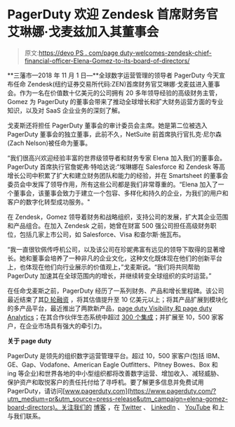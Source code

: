 # PagerDuty 欢迎 Zendesk 首席财务官艾琳娜·戈麦兹加入其董事会

> 原文:[https://devo PS . com/page duty-welcomes-zendesk-chief-financial-officer-Elena-Gomez-to-its-board-of-directors/](https://devops.com/pagerduty-welcomes-zendesk-chief-financial-officer-elena-gomez-to-its-board-of-directors/)

**三藩市—2018 年 11 月 1 日—**全球数字运营管理的领导者 PagerDuty 今天宣布任命 Zendesk(纽约证券交易所代码:ZEN)首席财务官艾琳娜·戈麦兹进入董事会。作为一名在价值数十亿美元的公司拥有 20 多年领导经验的高级财务主管，Gomez 为 PagerDuty 的董事会带来了推动全球增长和扩大财务运营方面的专业知识，以及对 SaaS 企业业务的深刻了解。

戈麦斯还将担任 PagerDuty 董事会的审计委员会主席。她是第二位被选入 PagerDuty 董事会的独立董事，此前不久，NetSuite 前首席执行官扎克·尼尔森(Zach Nelson)被任命为董事。

“我们很高兴欢迎经验丰富的世界级领导者和财务专家 Elena 加入我们的董事会。PagerDuty 首席执行官詹妮弗·特哈达说:“埃琳娜在 Salesforce 和 Zendesk 等高增长公司中积累了扩大和建立财务团队和能力的经验，并在 Smartsheet 的董事会委员会中发挥了领导作用，所有这些公司都是我们非常尊重的。“Elena 加入了一个董事会，该董事会致力于建立一个包容、多样化和持久的企业，为我们的用户和客户的数字化转型成功服务。"

在 Zendesk，Gomez 领导着财务和战略组织，支持公司的发展，扩大其企业范围和产品组合。在加入 Zendesk 之前，她曾在财富 500 强公司担任高级财务职位，包括几家上市公司，如 Salesforce、Visa 和查尔斯·施瓦布。

“我一直很钦佩传呼机公司，以及该公司在珍妮弗富有远见的领导下取得的显著增长。她和董事会培养了一种非凡的企业文化，这种文化既体现在他们的创新平台上，也体现在他们向行业展示的价值观上，”戈麦斯说。“我们将共同帮助 PagerDuty 加速其在全球范围内的增长，并继续转变全球组织的实时运营。”

在任命戈麦斯之前，PagerDuty 经历了一系列财务、产品和增长里程碑。该公司最近结束了其[D 轮融资](https://www.pagerduty.com/newsroom/raises-series-d-investment/?utm_medium=pr&utm_source=press-release&utm_campaign=elena-gomez-board-directors) ，将其估值提升至 10 亿美元以上；将其产品扩展到模块化的多产品平台，最近推出了两款新产品，[page duty Visibility 和 page duty Analytics](https://www.pagerduty.com/newsroom/product-launch-real-time-service-impact-ops-performance/?utm_medium=pr&utm_source=press-release&utm_campaign=elena-gomez-board-directors)；在其合作伙伴生态系统中超过 [300 个集成](https://www.pagerduty.com/newsroom/launch-integration-partner-program/?utm_medium=pr&utm_source=press-release&utm_campaign=elena-gomez-board-directors)；并扩展至 10，500 家客户，在企业市场具有强大的牵引力。

**关于 page duty**

PagerDuty 是领先的组织数字运营管理平台。超过 10，500 家客户(包括 IBM、GE、Gap、Vodafone、American Eagle Outfitters、Pitney Bowes、Box 和 ing 等企业)和世界各地的中小型组织都将改善数字运营、增加收入、减轻威胁、保护资产和取悦客户的责任托付给了寻呼机。要了解更多信息并免费试用 PagerDuty，请访问[www.pagerduty.com](https://www.pagerduty.com/?utm_medium=pr&utm_source=press-release&utm_campaign=elena-gomez-board-directors)。关注我们的 [博客](https://www.pagerduty.com/blog/?utm_medium=pr&utm_source=press-release&utm_campaign=elena-gomez-board-directors) ，在 [Twitter](https://twitter.com/pagerduty) 、 [LinkedIn](https://www.linkedin.com/company/482819) 、 [YouTube](https://www.youtube.com/channel/UCIL6fDywCheNp3rnf_v4R-g) 和上与我们联系。